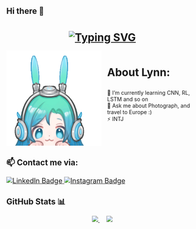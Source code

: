 ## Hi there 👋

<!--
**tomhitu/tomhitu** is a ✨ _special_ ✨ repository because its `README.md` (this file) appears on your GitHub profile.

Here are some ideas to get you started:

- 🌱 I’m currently learning AI
- 💬 Ask me about Photograph, and travel to Europe :)
- ⚡ INTJ 
-->

<div>
  <div>
      <h1 align="center">
          <a href="https://git.io/typing-svg">
          <img src="https://readme-typing-svg.herokuapp.com/?font=Fira+Code&pause=1000&color=blue&center=true&vCenter=true&random=false&width=435&lines=Hello%2C+I+am+tomhitu+%F0%9F%98%8A" alt="Typing SVG" /></a>
      </h1>
      <div id="aboutme" style="display: flex; align-items: flex-start; gap: 15px;">
          <img alt="GIF" align="right" src="mmexport1645279188749.gif" width="250px" height="250px" />
          <div style="flex: 1;">
              <h3 style="font-size: 28px; font-weight: bold;">About Lynn:</h3>
              <ul style="list-style-type: none; padding-left: 0;">
                  <li> 🌱 I’m currently learning CNN, RL, LSTM and so on </li>
                  <li> 💬 Ask me about Photograph, and travel to Europe :) </li>
                  <li> ⚡ INTJ </li>
              </ul>
          </div>
      </div>
        <div class="markdown-heading" dir="auto">
            <h2 class="heading-element" dir="auto">📫 Contact me via:</h2>
        </div>
        <div id="contact-block" style="font-size: 18px;">
            <div id="badges" align="left">
                <a href="https://www.linkedin.com/in/yuqin-xia-65a945251/">
                    <img src="https://img.shields.io/badge/LinkedIn-blue?style=for-the-badge&logo=linkedin&logoColor=white" alt="LinkedIn Badge"/>
                </a>
                <a href="https://www.instagram.com/tomhitu/#">
                    <img src="https://img.shields.io/badge/Instagram-E4405F?style=for-the-badge&logo=instagram&logoColor=white" alt="Instagram Badge"/>
                </a>
            </div> 
        </div>
        <div class="markdown-heading" dir="auto">
            <h2 class="heading-element" dir="auto">GitHub Stats 📊</h2>
        </div>
        <p align="center" dir="auto">
            <a target="_blank" rel="noopener noreferrer" href="https://github-readme-stats.vercel.app/api?username=tomhitu&show_icons=true&theme=dark&hide_rank=true">
                <img src="https://github-readme-stats.vercel.app/api?username=tomhitu&show_icons=true&theme=dark&hide_rank=true" style="max-width: 100%;">
            </a> 
            <a target="_blank" rel="noopener noreferrer" href="https://github-readme-stats.vercel.app/api/top-langs/?username=tomhitu&layout=compact&theme=dark">
                <img src="https://github-readme-stats.vercel.app/api/top-langs/?username=tomhitu&layout=compact&theme=dark" style="max-width: 100%;">
            </a>
        </p>
    </div>
</div>
